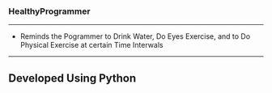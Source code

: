 ### HealthyProgrammer

---
* Reminds the Pogrammer to Drink Water, Do Eyes Exercise, and to Do Physical Exercise at certain Time Interwals
---

## Developed Using Python
